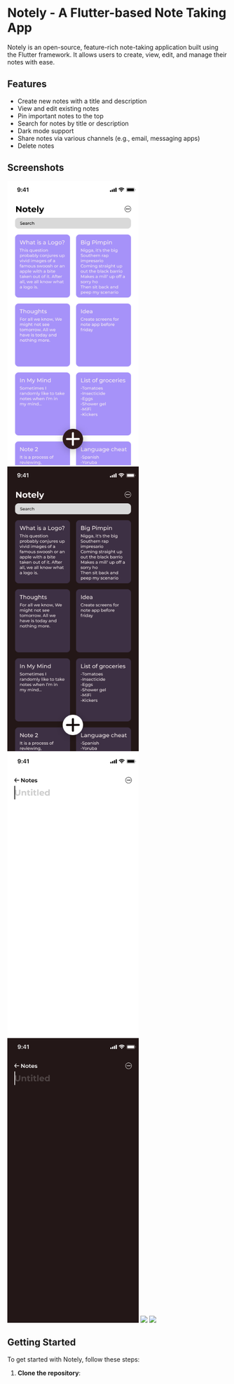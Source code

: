 # Notely - A Flutter-based Note Taking App

Notely is an open-source, feature-rich note-taking application built using the Flutter framework. It allows users to create, view, edit, and manage their notes with ease.

## Features

- Create new notes with a title and description
- View and edit existing notes
- Pin important notes to the top
- Search for notes by title or description
- Dark mode support
- Share notes via various channels (e.g., email, messaging apps)
- Delete notes

## Screenshots

<img src="assets/images/p1.png" width="300"> <img src="assets/images/p2.png" width="300"> <img src="assets/images/p3.png" width="300"> <img src="assets/images/p4.png" width="300"> <img src="assets/images/p5.png" width="300"> <img src="assets/images/p6.png" width="300">

## Getting Started

To get started with Notely, follow these steps:

1. **Clone the repository**: